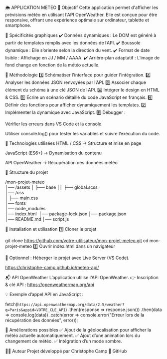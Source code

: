 🌦️ APPLICATION METEO
📌 Objectif
Cette application permet d'afficher les prévisions météo en utilisant l'API OpenWeather.
Elle est conçue pour être responsive, offrant une expérience optimale sur ordinateur, tablette et smartphone.

🎨 Spécificités graphiques
✔️ Données dynamiques : Le DOM est généré à partir de templates remplis avec les données de l’API.
✔️ Boussole dynamique : Elle s’oriente selon la direction du vent.
✔️ Format de date lisible : Affichage en JJ / MM / AAAA.
✔️ Arrière-plan adaptatif : L’image de fond change en fonction de la météo actuelle.

🔧 Méthodologie
1️⃣ Schématiser l'interface pour guider l'intégration.
2️⃣ Analyser les données JSON renvoyées par l’API.
3️⃣ Associer chaque élément du schéma à une clé JSON de l’API.
4️⃣ Intégrer le design en HTML & CSS.
5️⃣ Écrire un scénario détaillé du code JavaScript en français.
6️⃣ Définir des fonctions pour afficher dynamiquement les templates.
7️⃣ Implémenter la dynamique avec JavaScript.
8️⃣ Débugger :

Vérifier les erreurs dans VS Code et la console.

Utiliser console.log() pour tester les variables et suivre l’exécution du code.

🚀 Technologies utilisées
HTML / CSS → Structure et mise en page

JavaScript (ES6+) → Dynamisation du contenu

API OpenWeather → Récupération des données météo

📂 Structure du projet

/mon-projet-meteo\
│── /assets
│   ├── base
││   ├── global.scss\
│── /css\
│   ├── main.css\
│── fonts\
│── node\_modules\
│── index.html 
│── package-lock.json
│── package.json\
│── README.md
│── script.js

📌 Installation et utilisation
1️⃣ Cloner le projet

git clone https://github.com/votre-utilisateur/mon-projet-meteo.git
cd mon-projet-meteo
2️⃣ Ouvrir index.html dans un navigateur

🔹 Optionnel : Héberger le projet avec Live Server (VS Code).

https://christophe-camp.github.io/meteo-api/

📬 API OpenWeather
L’application utilise l'API OpenWeather.
👉 Inscription & clé API : https://openweathermap.org/api

💡 Exemple d’appel API en JavaScript :

fetch(`https://api.openweathermap.org/data/2.5/weather?q=Paris&appid=VOTRE_CLE_API`)
  .then(response => response.json())
  .then(data => console.log(data))
  .catch(error => console.error("Erreur lors de la récupération des données", error));

🎯 Améliorations possibles
✅ Ajout de la géolocalisation pour afficher la météo actuelle automatiquement.
✅ Ajout d’une animation lors du changement de météo.
✅ Intégration d’un mode sombre.

👨‍💻 Auteur
Projet développé par Christophe Camp
🔗 GitHub